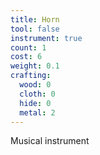 ```yaml
---
title: Horn
tool: false
instrument: true
count: 1
cost: 6
weight: 0.1
crafting:
  wood: 0
  cloth: 0
  hide: 0
  metal: 2
---
```

Musical instrument
